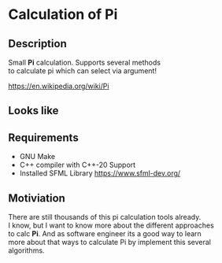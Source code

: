 # Calculation of Pi

## Description

Small **Pi** calculation. Supports several methods  
to calculate pi which can select via argument!  
  
https://en.wikipedia.org/wiki/Pi  
 

## Looks like


## Requirements

- GNU Make
- C++ compiler with C++-20 Support
- Installed SFML Library  https://www.sfml-dev.org/

## Motiviation

There are still thousands of this pi calculation tools already.   
I know, but I want to know more about the different approaches  
to calc **Pi**. And as software engineer its a good way to learn  
more about that ways to calculate Pi by implement this several  
algorithms.
